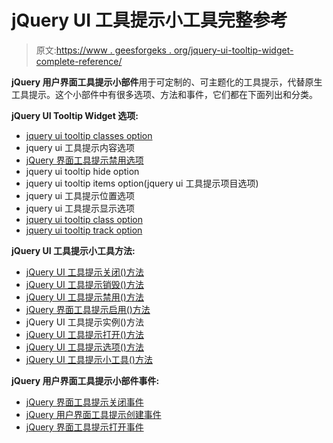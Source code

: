 # jQuery UI 工具提示小工具完整参考

> 原文:[https://www . geesforgeks . org/jquery-ui-tooltip-widget-complete-reference/](https://www.geeksforgeeks.org/jquery-ui-tooltip-widget-complete-reference/)

**jQuery 用户界面工具提示小部件**用于可定制的、可主题化的工具提示，代替原生工具提示。这个小部件中有很多选项、方法和事件，它们都在下面列出和分类。

**jQuery UI Tooltip Widget 选项:**

*   [jquery ui tooltip classes option](https://www.geeksforgeeks.org/jquery-ui-tooltip-classes-option/)
*   jquery ui 工具提示内容选项
*   [jQuery 界面工具提示禁用选项](https://www.geeksforgeeks.org/jquery-ui-tooltips-disabled-option/)
*   jquery ui tooltip hide option
*   jquery ui tooltip items option(jquery ui 工具提示项目选项)
*   jquery ui 工具提示位置选项
*   jquery ui 工具提示显示选项
*   [jquery ui tooltip class option](https://www.geeksforgeeks.org/jquery-ui-tooltip-tooltipclass-option/)
*   [jquery ui tooltip track option](https://www.geeksforgeeks.org/jquery-ui-tooltips-track-option/)

**jQuery UI 工具提示小工具方法:**

*   [jQuery UI 工具提示关闭()方法](https://www.geeksforgeeks.org/jquery-ui-tooltips-close-method/)
*   [jQuery UI 工具提示销毁()方法](https://www.geeksforgeeks.org/jquery-ui-tooltips-destroy-method/)
*   [jQuery UI 工具提示禁用()方法](https://www.geeksforgeeks.org/jquery-ui-tooltips-disable-method/)
*   [jQuery 界面工具提示启用()方法](https://www.geeksforgeeks.org/jquery-ui-tooltips-enable-method/)
*   jQuery UI 工具提示实例()方法
*   [jQuery UI 工具提示打开()方法](https://www.geeksforgeeks.org/jquery-ui-tooltips-open-method/)
*   [jQuery UI 工具提示选项()方法](https://www.geeksforgeeks.org/jquery-ui-tooltips-option-method/)
*   [jQuery UI 工具提示小工具()方法](https://www.geeksforgeeks.org/jquery-ui-tooltip-widget-method/)

**jQuery 用户界面工具提示小部件事件:**

*   [jQuery 界面工具提示关闭事件](https://www.geeksforgeeks.org/jquery-ui-tooltips-close-event/)
*   [jQuery 用户界面工具提示创建事件](https://www.geeksforgeeks.org/jquery-ui-tooltips-create-event/)
*   [jQuery 界面工具提示打开事件](https://www.geeksforgeeks.org/jquery-ui-tooltips-open-event/)